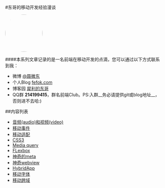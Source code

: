 #东哥的移动开发经验漫谈

<img src="http://www.fefork.com/images/me.jpg" width="120" height="120" style="border-radius: 60px;" />

####本系列文章记录的是一名前端在移动开发的点滴，您可以通过以下方式联系到我：
- 微博 [@聂微东](http://weibo.com/darrencode)
- 个人Blog [fefok.com](http://www.fefork.com/)
- 博客园 [犀利的东哥](http://www.cnblogs.com/Darren_code/)
- QQ群 **214199415**，群名前端Club。PS:入群__务必请提供git或blog地址__，否则进不去哈:)


##内容列表

- [音频(audio)和视频(video)](multimedia.md)
- [移动事件](event.md)
- [移动适配](adapter.md)
- [CSS3](css3.md)
- [Media query](mediaquery.md)
- [FLexbox](flexbox.md)
- [神奇的meta](meta.md)
- [神奇webview](webview.md)
- [HybridApp](hybrid.md)
- [移动字体](font.md)
- [移动跨域](cross.md)







